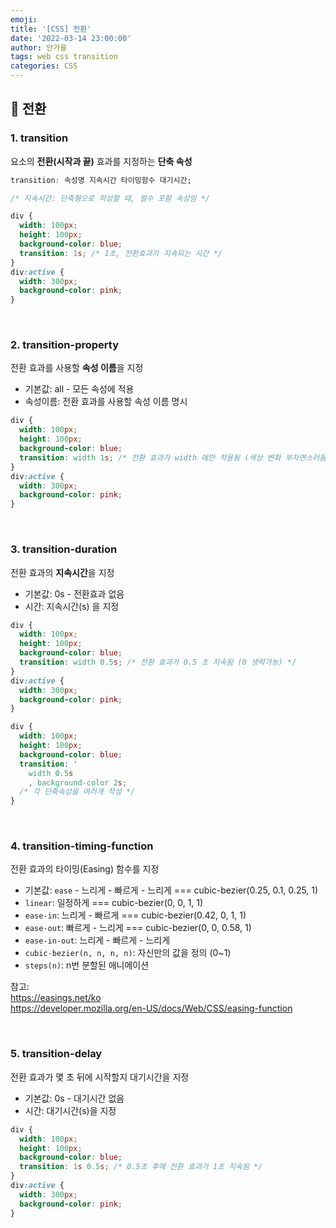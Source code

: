 ```yaml
---
emoji:
title: '[CSS] 전환'
date: '2022-03-14 23:00:00'
author: 안가을
tags: web css transition
categories: CSS
---
```


## 💙 전환

### 1. transition

요소의 **전환(시작과 끝)** 효과를 지정하는 **단축 속성**

```css
transition: 속성명 지속시간 타이밍함수 대기시간;

/* 지속시간: 단축형으로 작성할 때, 필수 포함 속성임 */
```

```css
div {
  width: 100px;
  height: 100px;
  background-color: blue;
  transition: 1s; /* 1초, 전환효과가 지속되는 시간 */
}
div:active {
  width: 300px;
  background-color: pink;
}
```

<br />

### 2. transition-property

전환 효과를 사용할 **속성 이름**을 지정

- 기본값: all - 모든 속성에 적용
- 속성이름: 전환 효과를 사용할 속성 이름 명시

```css
div {
  width: 100px;
  height: 100px;
  background-color: blue;
  transition: width 1s; /* 전환 효과가 width 에만 적용됨 (색상 변화 부자연스러움) */
}
div:active {
  width: 300px;
  background-color: pink;
}
```

<br />

### 3. transition-duration

전환 효과의 **지속시간**을 지정

- 기본값: 0s - 전환효과 없음
- 시간: 지속시간(s) 을 지정

```css
div {
  width: 100px;
  height: 100px;
  background-color: blue;
  transition: width 0.5s; /* 전환 효과가 0.5 초 지속됨 (0 생략가능) */
}
div:active {
  width: 300px;
  background-color: pink;
}
```

```css
div {
  width: 100px;
  height: 100px;
  background-color: blue;
  transition: '
    width 0.5s
    , background-color 2s;
  /* 각 단축속성을 여러개 작성 */
}
```

<br />

### 4. transition-timing-function

전환 효과의 타이밍(Easing) 함수를 지정

- 기본값: `ease` - 느리게 - 빠르게 - 느리게 === cubic-bezier(0.25, 0.1, 0.25, 1)
- `linear`: 일정하게 === cubic-bezier(0, 0, 1, 1)
- `ease-in`: 느리게 - 빠르게 === cubic-bezier(0.42, 0, 1, 1)
- `ease-out`: 빠르게 - 느리게 === cubic-bezier(0, 0, 0.58, 1)
- `ease-in-out`: 느리게 - 빠르게 - 느리게
- `cubic-bezier(n, n, n, n)`: 자신만의 값을 정의 (0~1)
- `steps(n)`: n번 분할된 애니메이션

참고:<br />
https://easings.net/ko<br />
https://developer.mozilla.org/en-US/docs/Web/CSS/easing-function

<br />

### 5. transition-delay

전환 효과가 몇 초 뒤에 시작할지 대기시간을 지정

- 기본값: 0s - 대기시간 없음
- 시간: 대기시간(s)을 지정

```css
div {
  width: 100px;
  height: 100px;
  background-color: blue;
  transition: 1s 0.5s; /* 0.5초 후에 전환 효과가 1초 지속됨 */
}
div:active {
  width: 300px;
  background-color: pink;
}
```

```toc

```
